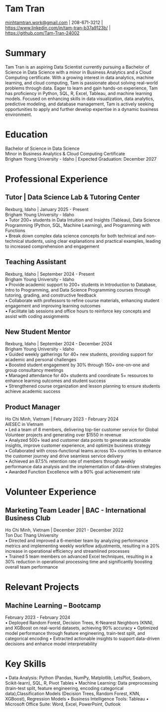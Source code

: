 # Tam Tran
minhtamtran.work@gmail.com | 208-671-3212 | https://www.linkedin.com/in/tam-tran-b37a9123b/ |   
https://github.com/Tam-Tran-24002

# Summary
Tam Tran is an aspiring Data Scientist currently pursuing a Bachelor of Science in Data Science with a minor in Business Analytics and a Cloud Computing certificate. With a growing interest in data analytics, machine learning, and cloud computing, Tam is passionate about solving real-world problems through data. Eager to learn and gain hands-on experience, Tam has proficiency in Python, SQL, R, Excel, Tableau, and machine learning models. Focused on enhancing skills in data visualization, data analytics, predictive modeling, and database management, Tam is actively seeking opportunities to apply and further develop expertise in a dynamic business environment.  

# Education
Bachelor of Science in Data Science   
Minor in Business Analytics & Cloud Computing Certificate    
Brigham Young University - Idaho | Expected Graduation: December 2027     

# Professional Experience
## Tutor | Data Science Lab & Tutoring Center
Rexburg, Idaho | January 2025 - Present  
Brigham Young University - Idaho                                                               
• Tutor 200+ students in Data Intuition and Insights (Tableau), Data Science Programming (Python, SQL, Machine Learning), and Programming with Functions  
• Break down complex data science concepts for both technical and non-technical students, using clear explanations and practical examples, leading to increased comprehension and engagement   

## Teaching Assistant
Rexburg, Idaho | September 2024 - Present  
Brigham Young University - Idaho                                                             
• Provide academic support to 200+ students in Introduction to Database, Intro to Programming, and Data Science Programming courses through tutoring, grading, and constructive feedback  
• Collaborate with professors to refine course materials, enhancing student engagement and improving learning outcomes  
• Facilitate lab sessions and office hours to reinforce key concepts and assist with coding assignments   

## New Student Mentor
Rexburg, Idaho | September 2024 - December 2024  
Brigham Young University - Idaho                                                               
• Guided weekly gatherings for 40+ new students, providing support for academic and personal challenges    
• Boosted student engagement by 30% through 150+ one-on-one and group consultancy meetings    
• Managed attendance for 40+ students and coordinate 5+ resources to enhance learning outcomes and student success    
• Strengthened course organization and lesson planning to ensure students achieve academic success      

## Product Manager
Ho Chi Minh, Vietnam | February 2023 - February 2024    
AIESEC in Vietnam                                                                     
• Led a team of 8 members, delivering top-tier customer service for Global Volunteer projects and generating over $1550 in revenue  
• Analyzed 500+ lead and customer data points to generate actionable insights, improve customer experience, and optimize business strategy  
• Collaborated with cross-functional teams across 10+ countries to enhance the customer journey and drive seamless service delivery  
• Achieved an 87.5% retention rate of members through weekly performance data analysis and the implementation of data-driven strategies  
• Awarded Function Excellence with a 90% goal achievement rate    

# Volunteer Experience
## Marketing Team Leader | BAC - International Business Club
Ho Chi Minh, Vietnam | December 2021 - December 2022  
Ton Duc Thang University                                                            
• Directed and improved a 6-member team by analyzing performance metrics and implementing weekly workflow adjustments, resulting in a 20% increase in operational efficiency and streamlined processes  
• Trained 5 team members on advanced Excel techniques, resulting in a 30% reduction in operational processing time and significantly boosting overall team performance   

# Relevant Projects
## Machine Learning – Bootcamp                                                     
February 2023 - February 2024      
• Deployed Random Forest, Decision Trees, K-Nearest Neighbors (KNN), and XGBoost on real-world datasets, achieving 90% accuracy
• Optimized model performance through feature engineering, train-test split, and categorical encoding
• Extracted actionable insights to support data-driven decisions and enhance model interpretability   

# Key Skills
• Data Analysis: Python (Pandas, NumPy, Matplotlib, LetsPlot, Seaborn, Scikit-learn), SQL, R, Pivot Tables
• Machine Learning: Data preprocessing (train-test split, feature engineering, encoding categorical data),Classification Models (Decision Trees, Random Forest, KNN, XGBoost), Regression Models
• Business Intelligence Tools: Tableau
• Microsoft Office Suite: Word, Excel, PowerPoint, Outlook